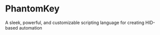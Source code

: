 # PhantomKey
A sleek, powerful, and customizable scripting language for creating HID-based automation
